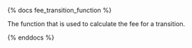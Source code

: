 {% docs fee_transition_function %}

The function that is used to calculate the fee for a transition.

{% enddocs %}